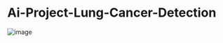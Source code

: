 # Ai-Project-Lung-Cancer-Detection
![image](https://github.com/JonnPDF/Ai-Project-Lung-Cancer-Detection/assets/87268040/a23a665a-7e66-4d9f-87c3-3487f1c25efd)
